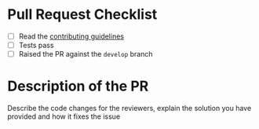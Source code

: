 # Pull Request Checklist

- [ ] Read the [contributing guidelines](https://github.com/finbourne/lusid-sdk-python-preview/blob/master/docs/CONTRIBUTING.md)
- [ ] Tests pass
- [ ] Raised the PR against the `develop` branch

# Description of the PR

Describe the code changes for the reviewers, explain the solution you have provided and how it fixes the issue

